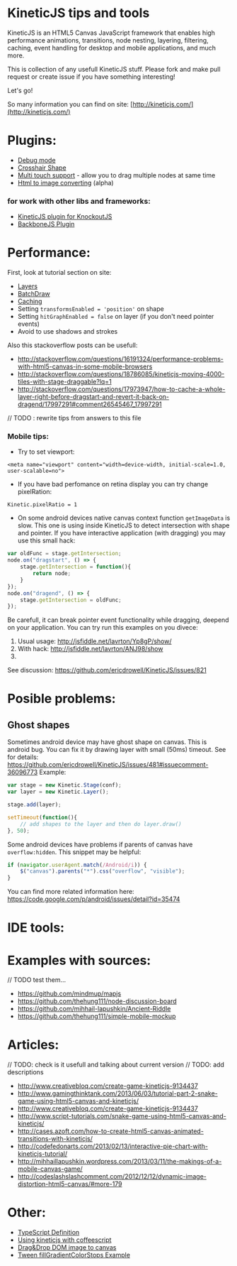 KineticJS tips and tools
========================

KineticJS is an HTML5 Canvas JavaScript framework that enables high performance animations, transitions, node nesting, layering, filtering, caching, event handling for desktop and mobile applications, and much more.

This is collection of any usefull KineticJS stuff.
Please fork and make pull request or create issue if you have something interesting!

Let's go!

So many information you can find on site: [http://kineticjs.com/](http://kineticjs.com/)

# Plugins:

* [Debug mode](https://github.com/lavrton/kineticjs-tips-and-tools/tree/master/debug)
* [Crosshair Shape](https://github.com/binoculars/KineticJS-plugins/tree/master/src/shapes)
* [Multi touch support](https://github.com/atomictag/Kinetic.MultiTouch) - allow you to drag multiple nodes at same time
* [Html to image converting](https://github.com/slash-system/KineticJS.HTML) (alpha)


### for work with other libs and frameworks:

* [KineticJS plugin for KnockoutJS](https://github.com/fizmo/knockout-kinetic)
* [BackboneJS Plugin](https://github.com/slash-system/backbone.kineticview)


# Performance:

First, look at tutorial section on site:

* [Layers](http://www.html5canvastutorials.com/kineticjs/html5-canvas-layer-management-with-kineticjs/)
* [BatchDraw](http://www.html5canvastutorials.com/kineticjs/html5-canvas-kineticjs-batch-draw/)
* [Caching](http://www.html5canvastutorials.com/kineticjs/html5-canvas-shape-caching-with-kineticjs/)
* Setting `transformsEnabled = 'position'` on shape
* Setting `hitGraphEnabled = false` on layer (if you don't need pointer events)
* Avoid to use shadows and strokes


Also this stackoverflow posts can be usefull:

* http://stackoverflow.com/questions/16191324/performance-problems-with-html5-canvas-in-some-mobile-browsers
* http://stackoverflow.com/questions/18786085/kineticjs-moving-4000-tiles-with-stage-draggable?lq=1
* http://stackoverflow.com/questions/17973947/how-to-cache-a-whole-layer-right-before-dragstart-and-revert-it-back-on-dragend/17997291#comment26545467_17997291

// TODO : rewrite tips from answers to this file

### Mobile tips:

* Try to set viewport:
```
<meta name="viewport" content="width=device-width, initial-scale=1.0, user-scalable=no">
```

* If you have bad perfomance on retina display you can try change pixelRation:
```
Kinetic.pixelRatio = 1
``` 

* On some android devices native canvas context function `getImageData` is slow. This one is using inside KineticJS to detect intersection with shape and pointer. If you have interactive application (with dragging) you may use this small hack:
```javascript
var oldFunc = stage.getIntersection;
node.on("dragstart", () => {
    stage.getIntersection = function(){
        return node;
    }
});
node.on("dragend", () => {
    stage.getIntersection = oldFunc;
});
```
Be carefull, it can break pointer event functionality while dragging, deepend on your application. You can try run this examples on you divece:

1. Usual usage: http://jsfiddle.net/lavrton/Yp8gP/show/
2. With hack: http://jsfiddle.net/lavrton/ANJ98/show
3. 
See discussion: https://github.com/ericdrowell/KineticJS/issues/821


# Posible problems:

## Ghost shapes

Sometimes android device may have ghost shape on canvas. This is android bug. You can fix it by drawing layer with small (50ms) timeout. See for details: https://github.com/ericdrowell/KineticJS/issues/481#issuecomment-36096773
Example:
```javascript
var stage = new Kinetic.Stage(conf);
var layer = new Kinetic.Layer();

stage.add(layer);

setTimeout(function(){
    // add shapes to the layer and then do layer.draw()
}, 50);
```

Some android devices have problems if parents of canvas have `overflow:hidden`. This snippet may be helpful:
```javascript
if (navigator.userAgent.match(/Android/i)) {
    $("canvas").parents("*").css("overflow", "visible");
}
```
You can find more related information here:
https://code.google.com/p/android/issues/detail?id=35474

# IDE tools:

# Examples with sources:

// TODO test them...
* https://github.com/mindmup/mapjs
* https://github.com/thehung111/node-discussion-board
* https://github.com/mihhail-lapushkin/Ancient-Riddle
* https://github.com/thehung111/simple-mobile-mockup

# Articles:

// TODO: check is it usefull and talking about current version
// TODO: add descriptions

* http://www.creativebloq.com/create-game-kineticjs-9134437
* http://www.gamingthinktank.com/2013/06/03/tutorial-part-2-snake-game-using-html5-canvas-and-kineticjs/
* http://www.creativebloq.com/create-game-kineticjs-9134437
* http://www.script-tutorials.com/snake-game-using-html5-canvas-and-kineticjs/
* http://cases.azoft.com/how-to-create-html5-canvas-animated-transitions-with-kineticjs/
* http://codefedonarts.com/2013/02/13/interactive-pie-chart-with-kineticjs-tutorial/
* http://mihhaillapushkin.wordpress.com/2013/03/11/the-makings-of-a-mobile-canvas-game/
* http://codeslashslashcomment.com/2012/12/12/dynamic-image-distortion-html5-canvas/#more-179

# Other:

* [TypeScript Definition](https://github.com/lavrton/kineticjs-tips-and-tools/blob/master/typescript/kinetic.d.ts)
* [Using kineticjs with coffeescript](http://stackoverflow.com/questions/14530450/coffeescript-class/14536430#14536430)
* [Drag&Drop DOM image to canvas](http://stackoverflow.com/questions/16271450/kineticjs-drag-and-drop-image-from-dom-into-canvas/16311898#16311898)
* [Tween fillGradientColorStops Example](http://jsfiddle.net/ZH2AS/)



